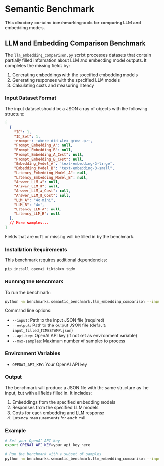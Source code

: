 # Semantic Benchmark

This directory contains benchmarking tools for comparing LLM and embedding models.

## LLM and Embedding Comparison Benchmark

The `llm_embedding_comparison.py` script processes datasets that contain partially filled information about LLM and embedding model outputs. It completes the missing fields by:

1. Generating embeddings with the specified embedding models
2. Generating responses with the specified LLM models
3. Calculating costs and measuring latency

### Input Dataset Format

The input dataset should be a JSON array of objects with the following structure:

```json
[
  {
    "ID": 1,
    "ID_Set": 1,
    "Prompt": "Where did Alex grow up?",
    "Prompt_Embedding_A": null,
    "Prompt_Embedding_B": null,
    "Prompt_Embedding_A_Cost": null,
    "Prompt_Embedding_B_Cost": null,
    "Embedding_Model_A": "text-embedding-3-large",
    "Embedding_Model_B": "text-embedding-3-small",
    "Latency_Embedding_Model_A": null,
    "Latency_Embedding_Model_B": null,
    "Answer_LLM_A": null,
    "Answer_LLM_B": null,
    "Answer_LLM_A_Cost": null,
    "Answer_LLM_B_Cost": null,
    "LLM_A": "4o-mini",
    "LLM_B": "4o",
    "Latency_LLM_A": null,
    "Latency_LLM_B": null
  },
  // More samples...
]
```

Fields that are `null` or missing will be filled in by the benchmark.

### Installation Requirements

This benchmark requires additional dependencies:

```bash
pip install openai tiktoken tqdm
```

### Running the Benchmark

To run the benchmark:

```bash
python -m benchmarks.semantic_benchmark.llm_embedding_comparison --input path/to/input.json --output path/to/output.json
```

Command line options:

- `--input`: Path to the input JSON file (required)
- `--output`: Path to the output JSON file (default: `input_filled_TIMESTAMP.json`)
- `--api-key`: OpenAI API key (if not set as environment variable)
- `--max-samples`: Maximum number of samples to process

### Environment Variables

- `OPENAI_API_KEY`: Your OpenAI API key

### Output

The benchmark will produce a JSON file with the same structure as the input, but with all fields filled in. It includes:

1. Embeddings from the specified embedding models
2. Responses from the specified LLM models
3. Costs for each embedding and LLM response
4. Latency measurements for each call

### Example

```bash
# Set your OpenAI API key
export OPENAI_API_KEY=your_api_key_here

# Run the benchmark with a subset of samples
python -m benchmarks.semantic_benchmark.llm_embedding_comparison --input data/prompts.json --output results/filled_prompts.json --max-samples 10
``` 